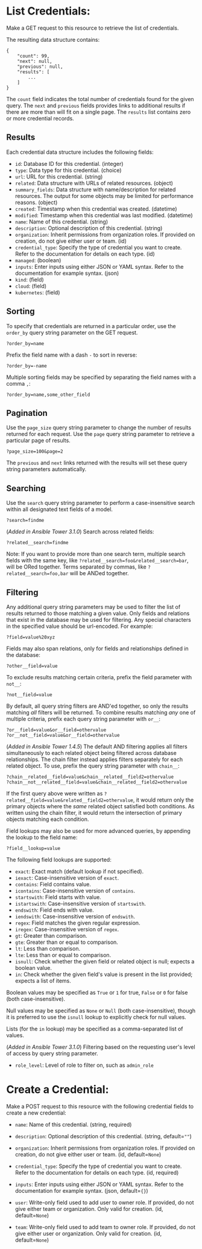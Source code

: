 # List Credentials:

Make a GET request to this resource to retrieve the list of
credentials.

The resulting data structure contains:

    {
        "count": 99,
        "next": null,
        "previous": null,
        "results": [
            ...
        ]
    }

The `count` field indicates the total number of credentials
found for the given query.  The `next` and `previous` fields provides links to
additional results if there are more than will fit on a single page.  The
`results` list contains zero or more credential records.  

## Results

Each credential data structure includes the following fields:

* `id`: Database ID for this credential. (integer)
* `type`: Data type for this credential. (choice)
* `url`: URL for this credential. (string)
* `related`: Data structure with URLs of related resources. (object)
* `summary_fields`: Data structure with name/description for related resources.  The output for some objects may be limited for performance reasons. (object)
* `created`: Timestamp when this credential was created. (datetime)
* `modified`: Timestamp when this credential was last modified. (datetime)
* `name`: Name of this credential. (string)
* `description`: Optional description of this credential. (string)
* `organization`: Inherit permissions from organization roles. If provided on creation, do not give either user or team. (id)
* `credential_type`: Specify the type of credential you want to create. Refer to the documentation for details on each type. (id)
* `managed`:  (boolean)
* `inputs`: Enter inputs using either JSON or YAML syntax. Refer to the documentation for example syntax. (json)
* `kind`:  (field)
* `cloud`:  (field)
* `kubernetes`:  (field)





## Sorting

To specify that credentials are returned in a particular
order, use the `order_by` query string parameter on the GET request.

    ?order_by=name

Prefix the field name with a dash `-` to sort in reverse:

    ?order_by=-name

Multiple sorting fields may be specified by separating the field names with a
comma `,`:

    ?order_by=name,some_other_field

## Pagination

Use the `page_size` query string parameter to change the number of results
returned for each request.  Use the `page` query string parameter to retrieve
a particular page of results.

    ?page_size=100&page=2

The `previous` and `next` links returned with the results will set these query
string parameters automatically.

## Searching

Use the `search` query string parameter to perform a case-insensitive search
within all designated text fields of a model.

    ?search=findme

(_Added in Ansible Tower 3.1.0_) Search across related fields:

    ?related__search=findme

Note: If you want to provide more than one search term, multiple
search fields with the same key, like `?related__search=foo&related__search=bar`,
will be ORed together. Terms separated by commas, like `?related__search=foo,bar`
will be ANDed together.

## Filtering

Any additional query string parameters may be used to filter the list of
results returned to those matching a given value.  Only fields and relations
that exist in the database may be used for filtering.  Any special characters
in the specified value should be url-encoded. For example:

    ?field=value%20xyz

Fields may also span relations, only for fields and relationships defined in
the database:

    ?other__field=value

To exclude results matching certain criteria, prefix the field parameter with
`not__`:

    ?not__field=value

By default, all query string filters are AND'ed together, so
only the results matching *all* filters will be returned.  To combine results
matching *any* one of multiple criteria, prefix each query string parameter
with `or__`:

    ?or__field=value&or__field=othervalue
    ?or__not__field=value&or__field=othervalue

(_Added in Ansible Tower 1.4.5_) The default AND filtering applies all filters
simultaneously to each related object being filtered across database
relationships.  The chain filter instead applies filters separately for each
related object. To use, prefix the query string parameter with `chain__`:

    ?chain__related__field=value&chain__related__field2=othervalue
    ?chain__not__related__field=value&chain__related__field2=othervalue

If the first query above were written as
`?related__field=value&related__field2=othervalue`, it would return only the
primary objects where the *same* related object satisfied both conditions.  As
written using the chain filter, it would return the intersection of primary
objects matching each condition.

Field lookups may also be used for more advanced queries, by appending the
lookup to the field name:

    ?field__lookup=value

The following field lookups are supported:

* `exact`: Exact match (default lookup if not specified).
* `iexact`: Case-insensitive version of `exact`.
* `contains`: Field contains value.
* `icontains`: Case-insensitive version of `contains`.
* `startswith`: Field starts with value.
* `istartswith`: Case-insensitive version of `startswith`.
* `endswith`: Field ends with value.
* `iendswith`: Case-insensitive version of `endswith`.
* `regex`: Field matches the given regular expression.
* `iregex`: Case-insensitive version of `regex`.
* `gt`: Greater than comparison.
* `gte`: Greater than or equal to comparison.
* `lt`: Less than comparison.
* `lte`: Less than or equal to comparison.
* `isnull`: Check whether the given field or related object is null; expects a
  boolean value.
* `in`: Check whether the given field's value is present in the list provided;
  expects a list of items.

Boolean values may be specified as `True` or `1` for true, `False` or `0` for
false (both case-insensitive).

Null values may be specified as `None` or `Null` (both case-insensitive),
though it is preferred to use the `isnull` lookup to explicitly check for null
values.

Lists (for the `in` lookup) may be specified as a comma-separated list of
values.

(_Added in Ansible Tower 3.1.0_) Filtering based on the requesting user's
level of access by query string parameter.

* `role_level`: Level of role to filter on, such as `admin_role`




# Create a Credential:

Make a POST request to this resource with the following credential
fields to create a new credential:









* `name`: Name of this credential. (string, required)
* `description`: Optional description of this credential. (string, default=`""`)
* `organization`: Inherit permissions from organization roles. If provided on creation, do not give either user or team. (id, default=`None`)
* `credential_type`: Specify the type of credential you want to create. Refer to the documentation for details on each type. (id, required)

* `inputs`: Enter inputs using either JSON or YAML syntax. Refer to the documentation for example syntax. (json, default=`{}`)



* `user`: Write-only field used to add user to owner role. If provided, do not give either team or organization. Only valid for creation. (id, default=`None`)
* `team`: Write-only field used to add team to owner role. If provided, do not give either user or organization. Only valid for creation. (id, default=`None`)